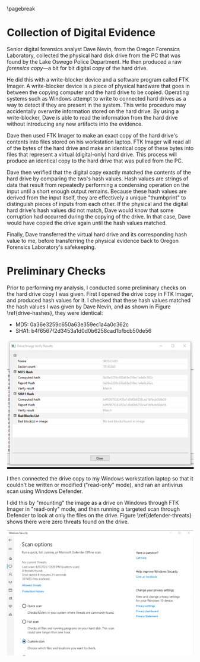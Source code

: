 \pagebreak

# Collection of Digital Evidence

Senior digital forensics analyst Dave Nevin, from the Oregon Forensics Laboratory, collected the physical hard disk drive from the PC that was found by the Lake Oswego Police Department. He then produced a raw *forensics copy*—a bit for bit digital copy of the hard drive.

He did this with a write-blocker device and a software program called FTK Imager. A write-blocker device is a piece of physical hardware that goes in between the copying computer and the hard drive to be copied. Operating systems such as Windows attempt to write to connected hard drives as a way to detect if they are present in the system. This write procedure may accidentally overwrite information stored on the hard drive. By using a write-blocker, Dave is able to read the information from the hard drive without introducing any new artifacts into the evidence.

Dave then used FTK Imager to make an exact copy of the hard drive's contents into files stored on his workstation laptop. FTK Imager will read all of the bytes of the hard drive and make an identical copy of these bytes into files that represent a virtual (digital-only) hard drive. This process will produce an identical copy to the hard drive that was pulled from the PC. 

Dave then verified that the digital copy exactly matched the contents of the hard drive by comparing the two's hash values. Hash values are strings of data that result from repeatedly performing a condensing operation on the input until a short enough output remains. Because these hash values are derived from the input itself, they are effectively a unique "thumbprint" to distinguish pieces of inputs from each other. If the physical and the digital hard drive's hash values did not match, Dave would know that some corruption had occurred during the copying of the drive. In that case, Dave would have copied the drive again until the hash values matched.

Finally, Dave transferred the virtual hard drive and its corresponding hash value to me, before transferring the physical evidence back to Oregon Forensics Laboratory's safekeeping.

# Preliminary Checks

Prior to performing my analysis, I conducted some preliminary checks on the hard drive copy I was given. First I opened the drive copy in FTK Imager, and produced hash values for it. I checked that these hash values matched the hash values I was given by Dave Nevin, and as shown in Figure \ref{drive-hashes}, they were identical:

- MD5: 0a36e3259c650a63e359ec1a4a0c362c
- SHA1: b4f6567f2d3453a1d0d0b6258cad1bfbcb50de56

![Calculated hashes compared against the reported hashes in FTK Imager.\label{drive-hashes}](./images/drive-hashes.png)

I then connected the drive copy to my Windows workstation laptop so that it couldn't be written or modified ("read-only" mode), and ran an antivirus scan using Windows Defender.

I did this by "mounting" the image as a drive on Windows through FTK Imager in "read-only" mode, and then running a targeted scan through Defender to look at only the files on the drive. Figure \ref{defender-threats} shows there were zero threats found on the drive.

![Zero threats found on the case image.\label{defender-threats}](./images/defender-threats.png)
